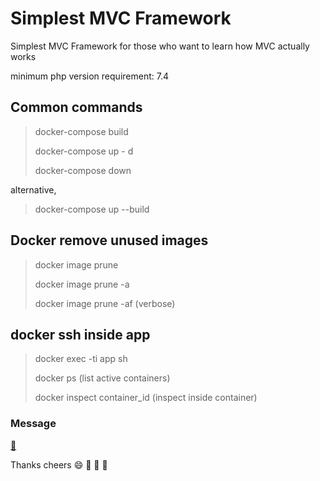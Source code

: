 # Simplest MVC Framework

Simplest MVC Framework for those who want to learn how MVC actually works

minimum php version requirement: 7.4

## Common commands
> docker-compose build
> 
> docker-compose up - d
> 
> docker-compose down

alternative,
> docker-compose up --build

## Docker remove unused images
> docker image prune
> 
> docker image prune -a
> 
> docker image prune -af (verbose)

## docker ssh inside app
> docker exec -ti app sh
> 
> docker ps (list active containers)
> 
> docker inspect container_id (inspect inside container)

### Message
<a href="https://bivek.ca" target="_blank" title="Contact Form">:love_letter:</a>

Thanks cheers :smile: :gift_heart: :love_letter: :rose: